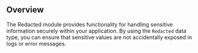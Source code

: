 ## Overview

The Redacted module provides functionality for handling sensitive information securely within your application.
By using the `Redacted` data type, you can ensure that sensitive values are not accidentally exposed in logs or error messages.
